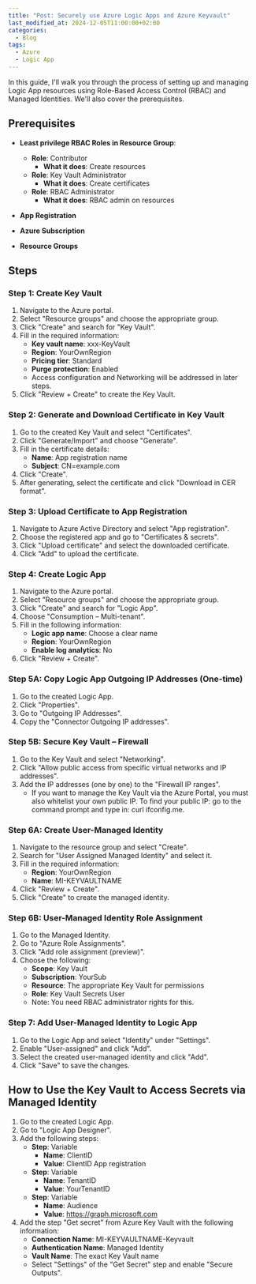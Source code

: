 ```yaml
---
title: "Post: Securely use Azure Logic Apps and Azure Keyvault"
last_modified_at: 2024-12-05T11:00:00+02:00
categories:
  - Blog
tags:
  - Azure
  - Logic App
---
```


In this guide, I'll walk you through the process of setting up and managing Logic App resources using Role-Based Access Control (RBAC) and Managed Identities. We'll also cover the prerequisites.

## Prerequisites

- **Least privilege RBAC Roles in Resource Group**:
  - **Role**: Contributor
    - **What it does**: Create resources
  - **Role**: Key Vault Administrator
    - **What it does**: Create certificates
   - **Role**: RBAC Administrator
     - **What it does**: RBAC admin on resources

- **App Registration**
- **Azure Subscription**
- **Resource Groups**

## Steps

### Step 1: Create Key Vault

1. Navigate to the Azure portal.
2. Select "Resource groups" and choose the appropriate group.
3. Click "Create" and search for "Key Vault".
4. Fill in the required information:
   - **Key vault name**: xxx-KeyVault
   - **Region**: YourOwnRegion
   - **Pricing tier**: Standard
   - **Purge protection**: Enabled
   - Access configuration and Networking will be addressed in later steps.
5. Click "Review + Create" to create the Key Vault.

### Step 2: Generate and Download Certificate in Key Vault

1. Go to the created Key Vault and select "Certificates".
2. Click "Generate/Import" and choose "Generate".
3. Fill in the certificate details:
   - **Name**: App registration name
   - **Subject**: CN=example.com
4. Click "Create".
5. After generating, select the certificate and click "Download in CER format".

### Step 3: Upload Certificate to App Registration

1. Navigate to Azure Active Directory and select "App registration".
2. Choose the registered app and go to "Certificates & secrets".
3. Click "Upload certificate" and select the downloaded certificate.
4. Click "Add" to upload the certificate.

### Step 4: Create Logic App

1. Navigate to the Azure portal.
2. Select "Resource groups" and choose the appropriate group.
3. Click "Create" and search for "Logic App".
4. Choose "Consumption – Multi-tenant".
5. Fill in the following information:
   - **Logic app name**: Choose a clear name
   - **Region**: YourOwnRegion
   - **Enable log analytics**: No
6. Click "Review + Create".

### Step 5A: Copy Logic App Outgoing IP Addresses (One-time)

1. Go to the created Logic App.
2. Click "Properties".
3. Go to "Outgoing IP Addresses".
4. Copy the "Connector Outgoing IP addresses".

### Step 5B: Secure Key Vault – Firewall

1. Go to the Key Vault and select "Networking".
2. Click "Allow public access from specific virtual networks and IP addresses".
3. Add the IP addresses (one by one) to the "Firewall IP ranges".
   - If you want to manage the Key Vault via the Azure Portal, you must also whitelist your own public IP. To find your public IP: go to the command prompt and type in: curl ifconfig.me.

### Step 6A: Create User-Managed Identity

1. Navigate to the resource group and select "Create".
2. Search for "User Assigned Managed Identity" and select it.
3. Fill in the required information:
   - **Region**: YourOwnRegion
   - **Name**: MI-KEYVAULTNAME
4. Click "Review + Create".
5. Click "Create" to create the managed identity.

### Step 6B: User-Managed Identity Role Assignment

1. Go to the Managed Identity.
2. Go to "Azure Role Assignments".
3. Click "Add role assignment (preview)".
4. Choose the following:
   - **Scope**: Key Vault
   - **Subscription**: YourSub
   - **Resource**: The appropriate Key Vault for permissions
   - **Role**: Key Vault Secrets User
   - Note: You need RBAC administrator rights for this.

### Step 7: Add User-Managed Identity to Logic App

1. Go to the Logic App and select "Identity" under "Settings".
2. Enable "User-assigned" and click "Add".
3. Select the created user-managed identity and click "Add".
4. Click "Save" to save the changes.

## How to Use the Key Vault to Access Secrets via Managed Identity

1. Go to the created Logic App.
2. Go to "Logic App Designer".
3. Add the following steps:
   - **Step**: Variable
     - **Name**: ClientID
     - **Value**: ClientID App registration
   - **Step**: Variable
     - **Name**: TenantID
     - **Value**: YourTenantID
   - **Step**: Variable
     - **Name**: Audience
     - **Value**: https://graph.microsoft.com
4. Add the step "Get secret" from Azure Key Vault with the following information:
   - **Connection Name**: MI-KEYVAULTNAME-Keyvault
   - **Authentication Name**: Managed Identity
   - **Vault Name**: The exact Key Vault name
   - Select "Settings" of the "Get Secret" step and enable "Secure Outputs".
